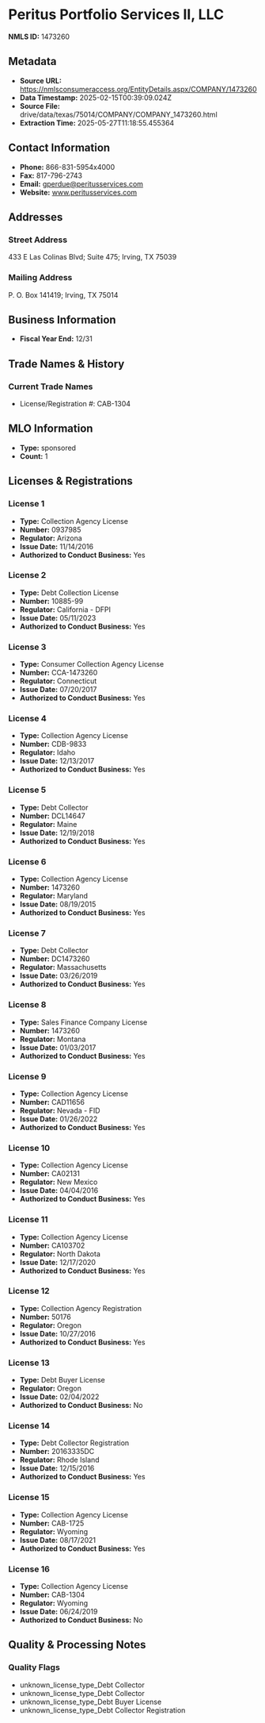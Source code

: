 # Peritus Portfolio Services II, LLC

**NMLS ID:** 1473260

## Metadata
- **Source URL:** https://nmlsconsumeraccess.org/EntityDetails.aspx/COMPANY/1473260
- **Data Timestamp:** 2025-02-15T00:39:09.024Z
- **Source File:** drive/data/texas/75014/COMPANY/COMPANY_1473260.html
- **Extraction Time:** 2025-05-27T11:18:55.455364

## Contact Information
- **Phone:** 866-831-5954x4000
- **Fax:** 817-796-2743
- **Email:** gperdue@peritusservices.com
- **Website:** www.peritusservices.com

## Addresses
### Street Address
433 E Las Colinas Blvd; Suite 475; Irving, TX 75039

### Mailing Address
P. O. Box 141419; Irving, TX 75014

## Business Information
- **Fiscal Year End:** 12/31

## Trade Names & History
### Current Trade Names
- License/Registration #: CAB-1304

## MLO Information
- **Type:** sponsored
- **Count:** 1

## Licenses & Registrations

### License 1
- **Type:** Collection Agency License
- **Number:** 0937985
- **Regulator:** Arizona
- **Issue Date:** 11/14/2016
- **Authorized to Conduct Business:** Yes

### License 2
- **Type:** Debt Collection License
- **Number:** 10885-99
- **Regulator:** California - DFPI
- **Issue Date:** 05/11/2023
- **Authorized to Conduct Business:** Yes

### License 3
- **Type:** Consumer Collection Agency License
- **Number:** CCA-1473260
- **Regulator:** Connecticut
- **Issue Date:** 07/20/2017
- **Authorized to Conduct Business:** Yes

### License 4
- **Type:** Collection Agency License
- **Number:** CDB-9833
- **Regulator:** Idaho
- **Issue Date:** 12/13/2017
- **Authorized to Conduct Business:** Yes

### License 5
- **Type:** Debt Collector
- **Number:** DCL14647
- **Regulator:** Maine
- **Issue Date:** 12/19/2018
- **Authorized to Conduct Business:** Yes

### License 6
- **Type:** Collection Agency License
- **Number:** 1473260
- **Regulator:** Maryland
- **Issue Date:** 08/19/2015
- **Authorized to Conduct Business:** Yes

### License 7
- **Type:** Debt Collector
- **Number:** DC1473260
- **Regulator:** Massachusetts
- **Issue Date:** 03/26/2019
- **Authorized to Conduct Business:** Yes

### License 8
- **Type:** Sales Finance Company License
- **Number:** 1473260
- **Regulator:** Montana
- **Issue Date:** 01/03/2017
- **Authorized to Conduct Business:** Yes

### License 9
- **Type:** Collection Agency License
- **Number:** CAD11656
- **Regulator:** Nevada - FID
- **Issue Date:** 01/26/2022
- **Authorized to Conduct Business:** Yes

### License 10
- **Type:** Collection Agency License
- **Number:** CA02131
- **Regulator:** New Mexico
- **Issue Date:** 04/04/2016
- **Authorized to Conduct Business:** Yes

### License 11
- **Type:** Collection Agency License
- **Number:** CA103702
- **Regulator:** North Dakota
- **Issue Date:** 12/17/2020
- **Authorized to Conduct Business:** Yes

### License 12
- **Type:** Collection Agency Registration
- **Number:** 50176
- **Regulator:** Oregon
- **Issue Date:** 10/27/2016
- **Authorized to Conduct Business:** Yes

### License 13
- **Type:** Debt Buyer License
- **Regulator:** Oregon
- **Issue Date:** 02/04/2022
- **Authorized to Conduct Business:** No

### License 14
- **Type:** Debt Collector Registration
- **Number:** 20163335DC
- **Regulator:** Rhode Island
- **Issue Date:** 12/15/2016
- **Authorized to Conduct Business:** Yes

### License 15
- **Type:** Collection Agency License
- **Number:** CAB-1725
- **Regulator:** Wyoming
- **Issue Date:** 08/17/2021
- **Authorized to Conduct Business:** Yes

### License 16
- **Type:** Collection Agency License
- **Number:** CAB-1304
- **Regulator:** Wyoming
- **Issue Date:** 06/24/2019
- **Authorized to Conduct Business:** No

## Quality & Processing Notes
### Quality Flags
- unknown_license_type_Debt Collector
- unknown_license_type_Debt Collector
- unknown_license_type_Debt Buyer License
- unknown_license_type_Debt Collector Registration
